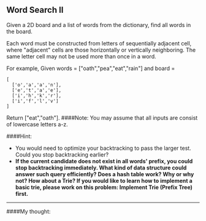 ## Word Search II

Given a 2D board and a list of words from the dictionary, find all words in the board.

Each word must be constructed from letters of sequentially adjacent cell, where "adjacent" cells are those horizontally or vertically neighboring. The same letter cell may not be used more than once in a word.

For example,
Given words = ["oath","pea","eat","rain"] and board =

    [
      ['o','a','a','n'],
      ['e','t','a','e'],
      ['i','h','k','r'],
      ['i','f','l','v']
    ]
Return ["eat","oath"].
####Note:
    You may assume that all inputs are consist of lowercase letters a-z.

####Hint:
- You would need to optimize your backtracking to pass the larger test. Could you stop backtracking earlier?
- <b>If the current candidate does not exist in all words' prefix, you could stop backtracking immediately. 
What kind of data structure could answer such query efficiently? Does a hash table work? 
Why or why not? How about a Trie? If you would like to learn how to implement a basic trie, 
please work on this problem: Implement Trie (Prefix Tree) first.</b>

---
####My thought:
